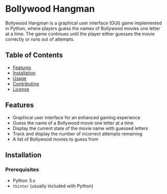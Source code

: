 # Bollywood Hangman

Bollywood Hangman is a graphical user interface (GUI) game implemented in Python, where players guess the names of Bollywood movies one letter at a time. The game continues until the player either guesses the movie correctly or runs out of attempts.

## Table of Contents
- [Features](#features)
- [Installation](#installation)
- [Usage](#usage)
- [Contributing](#contributing)
- [License](#license)

## Features
- Graphical user interface for an enhanced gaming experience
- Guess the name of a Bollywood movie one letter at a time
- Display the current state of the movie name with guessed letters
- Track and display the number of incorrect attempts remaining
- A list of Bollywood movies to guess from

## Installation

### Prerequisites
- Python 3.x
- `tkinter` (usually included with Python)

